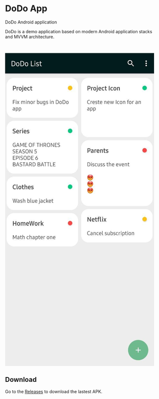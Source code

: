 # DoDo App
DoDo Android application

<p align="left">  
DoDo is a demo application based on modern Android application stacks and MVVM architecture.
</p>
</br>

<p align="left">
<img src="/preview/dodo_screenshot.jpg"/>
</p>

## Download
Go to the [Releases](https://github.com/Mukhash/dodo/releases) to download the lastest APK.
